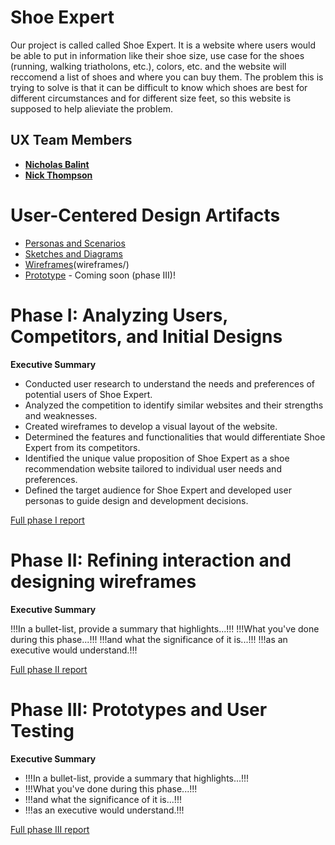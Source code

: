 # Shoe Expert

Our project is called called Shoe Expert. It is a website where users would be able to put in information like their shoe size, use case for the shoes (running, walking triatholons, etc.), colors, etc. and the website will reccomend a list of shoes and where you can buy them. The problem this is trying to solve is that it can be difficult to know which shoes are best for different circumstances and for different size feet, so this website is supposed to help alieviate the problem.

## UX Team Members

* **[Nicholas Balint](https://usabilityengineering.github.io/ux-portfolio-NickBalint/)**  
* **[Nick Thompson](https://usabilityengineering.github.io/ux-portfolio-SupremeFonzie/)**  

# User-Centered Design Artifacts
 

* [Personas and Scenarios](personas/)
* [Sketches and Diagrams](sketches/)
* [Wireframes](#)(wireframes/)
* [Prototype](#) - Coming soon (phase III)!

# Phase I: Analyzing Users, Competitors, and Initial Designs

**Executive Summary**

- Conducted user research to understand the needs and preferences of potential users of Shoe Expert.  
- Analyzed the competition to identify similar websites and their strengths and weaknesses.  
- Created wireframes to develop a visual layout of the website.  
- Determined the features and functionalities that would differentiate Shoe Expert from its competitors.  
- Identified the unique value proposition of Shoe Expert as a shoe recommendation website tailored to individual user needs and preferences.  
- Defined the target audience for Shoe Expert and developed user personas to guide design and development decisions. 

[Full phase I report](phaseI/)

# Phase II: Refining interaction and designing wireframes

**Executive Summary**

!!!In a bullet-list, provide a summary that highlights...!!!
!!!What you've done during this phase...!!!
!!!and what the significance of it is...!!!
!!!as an executive would understand.!!! 

[Full phase II report](phaseII/)

# Phase III: Prototypes and User Testing

**Executive Summary**

* !!!In a bullet-list, provide a summary that highlights...!!!
* !!!What you've done during this phase...!!!
* !!!and what the significance of it is...!!!
* !!!as an executive would understand.!!!

[Full phase III report](phaseIII/)
